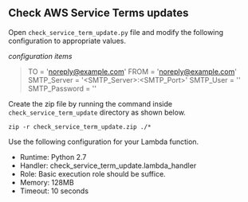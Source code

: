 ## Check AWS Service Terms updates

Open `check_service_term_update.py` file and modify the following configuration to appropriate values.

*configuration items*
> TO = 'noreply@example.com'
> FROM = 'noreply@example.com'
> SMTP_Server = '<SMTP_Server>:<SMTP_Port>'
> SMTP_User = '<SMTP user name>'
> SMTP_Password = '<SMTP Password>'

Create the zip file by running the command inside `check_service_term_update` directory as shown below.
```
zip -r check_service_term_update.zip ./*
```

Use the following configuration for your Lambda function.

* Runtime: Python 2.7
* Handler: check_service_term_update.lambda_handler
* Role: Basic execution role should be suffice.
* Memory: 128MB
* Timeout: 10 seconds

